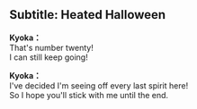 # 

  
## Subtitle: Heated Halloween
  
**Kyoka：**  
That's number twenty!  
I can still keep going!  
  
**Kyoka：**  
I've decided I'm seeing off every last spirit here!  
So I hope you'll stick with me until the end.  

